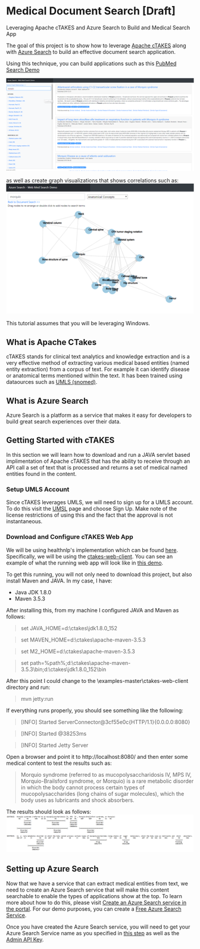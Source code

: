 # Medical Document Search [Draft]
Leveraging Apache cTAKES and Azure Search to Build and Medical Search App

The goal of this project is to show how to leverage [Apache cTAKES](http://ctakes.apache.org/) along with [Azure Search](https://azure.microsoft.com/en-us/services/search/) to build an effective document search application.  

Using this technique, you can build applications such as this [PubMed Search Demo](http://webmedsearch.azurewebsites.net)

![Medical NER Search Demo of PubMed](https://raw.githubusercontent.com/liamca/medical-ner-search/master/pubmed_search_demo.png)

as well as create graph visualizations that shows correlations such as: 
![Medical NER Search Graph Demo of PubMed](https://raw.githubusercontent.com/liamca/medical-ner-search/master/medical_search_graph.png)

This tutorial assumes that you will be leveraging Windows.

## What is Apache CTakes
cTAKES stands for clinical text analytics and knowledge extraction and is a very effective method of extracting various medical based entities (named entity extraction) from a corpus of text.  For example it can identify disease or anatomical terms mentioned within the text.  It has been trained using dataources such as [UMLS (snomed)](https://www.nlm.nih.gov/healthit/snomedct/).

## What is Azure Search
Azure Search is a platform as a service that makes it easy for developers to build great search experiences over their data.  

## Getting Started with cTAKES
In this section we will learn how to download and run a JAVA servlet based implimentation of Apache cTAKES that has the ability to receive through an API call a set of text that is processed and returns a set of medical named entities found in the content.

### Setup UMLS Account
Since cTAKES leverages UMLS, we will need to sign up for a UMLS account.  To do this visit the [UMSL](https://www.nlm.nih.gov/research/umls/) page and choose Sign Up.  Make note of the license restrictions of using this and the fact that the approval is not instantaneous.

### Download and Configure cTAKES Web App
We will be using healthnlp's implementation which can be found [here](https://github.com/healthnlp/examples).  Specifically, we will be using the [ctakes-web-client](https://github.com/healthnlp/examples/tree/master/ctakes-web-client).  You can see an example of what the running web app will look like in [this demo](http://54.68.117.30:8080/index.jsp).

To get this running, you will not only need to download this project, but also install Maven and JAVA.  In my case, I have:
* Java JDK 1.8.0
* Maven 3.5.3

After installing this, from my machine I configured JAVA and Maven as follows:

> set JAVA_HOME=d:\ctakes\jdk1.8.0_152

> set MAVEN_HOME=d:\ctakes\apache-maven-3.5.3

> set M2_HOME=d:\ctakes\apache-maven-3.5.3

> set path=%path%;d:\ctakes\apache-maven-3.5.3\bin;d:\ctakes\jdk1.8.0_152\bin

After this point I could change to the \examples-master\ctakes-web-client directory and run:
> mvn jetty:run

If everything runs properly, you should see something like the following: 
> [INFO] Started ServerConnector@3cf55e0c{HTTP/1.1}{0.0.0.0:8080}

> [INFO] Started @38253ms

> [INFO] Started Jetty Server

Open a browser and point it to http://localhost:8080/ and then enter some medical content to test the results such as: 
> Morquio syndrome (referred to as mucopolysaccharidosis IV, MPS IV, Morquio-Brailsford syndrome, or Morquio) is a rare metabolic disorder in which the body cannot process certain types of mucopolysaccharides (long chains of sugar molecules), which the body uses as lubricants and shock absorbers.

The results should look as follows:
![Medical NER Example using cTAKES](https://raw.githubusercontent.com/liamca/medical-ner-search/master/medical_ner_example.png)

## Setting up Azure Search
Now that we have a service that can extract medical entities from text, we need to create an Azure Search service that will make this content searchable to enable the types of applications show at the top.  To learn more about how to do this, please visit [Create an Azure Search service in the portal](https://docs.microsoft.com/en-us/azure/search/search-create-service-portal).  For our demo purposes, you can create a [Free Azure Search Service](https://azure.microsoft.com/en-us/pricing/details/search/).

Once you have created the Azure Search service, you will need to get your Azure Search Service name as you specified in [this step](https://docs.microsoft.com/en-us/azure/search/search-create-service-portal#name-the-service-and-url-endpoint) as well as the [Admin API Key](https://docs.microsoft.com/en-us/azure/search/search-create-index-dotnet#identify-your-azure-search-services-admin-api-key).

